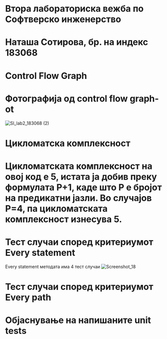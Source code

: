 # Втора лабораториска вежба по Софтверско инженерство
 # Наташа Сотирова, бр. на индекс 183068
# Control Flow Graph 
# Фотографија од control flow graph-ot

![SI_lab2_183068 (2)](https://user-images.githubusercontent.com/62435658/119293181-28a25700-bc52-11eb-8154-be3a7cb6c891.png)

# Цикломатска комплексност
# Цикломатската комплексност на овој код е 5, истата ја добив преку формулата P+1, каде што P е бројот на предикатни јазли. Во случајoв P=4, па цикломатската комплексност изнесува 5.
# Тест случаи според критериумот Every statement
Every statement методата има 4 тест случаи
![Screenshot_18](https://user-images.githubusercontent.com/62435658/119875409-0432cd00-bf27-11eb-90c5-ab296e9dbff5.png)
# Тест случаи според критериумот Every path
# Објаснување на напишаните unit tests
